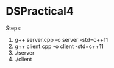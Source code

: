 # DSPractical4
Steps:

1. g++ server.cpp -o server -std=c++11
2. g++ client.cpp -o client -std=c++11
3. ./server
4. ./client
